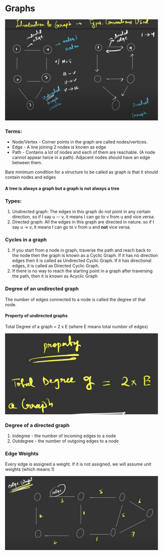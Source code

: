 # Graphs

![alt text](assets/image.png)

### Terms:

- Node/Vertex - Corner points in the graph are called nodes/vertices.
- Edge - A line joining 2 nodes is known as edge
- Path - Contains a lot of nodes and each of them are reachable. (A node cannot appear twice in a path). Adjacent nodes should have an edge between them.

Bare minimum condition for a structure to be called as graph is that it should contain nodes and edges

#### A tree is always a graph but a graph is not always a tree

### Types:

1. Undirected graph: The edges in this graph do not point in any certain direction, so if I say u -- v, it means I can go to v from u and vice versa.
2. Directed graph: All the edges in this graph are directed in nature. so if I say u -> v, it means I can go to v from u and **not** vice versa.

### Cycles in a graph

1. If you start from a node in graph, traverse the path and reach back to the node then the graph is known as a Cyclic Graph. If it has no direction edges then it is called as Undirected Cyclic Graph. If it has directional edges, it is called as Directed Cyclic Graph.
2. If there is no way to reach the starting point in a graph after traversing the path, then it is known as Acyclic Graph

### Degree of an undirected graph

The number of edges connected to a node is called the degree of that node.

#### Property of undirected graphs

Total Degree of a graph = 2 x E (where E means total number of edges)

![alt text](assets/image-1.png)

### Degree of a directed graph

1. Indegree - the number of incoming edges to a node
2. Outdegree - the number of outgoing edges to a node

### Edge Weights

Every edge is assigned a weight.
If it is not assigned, we will assume unit weights (which means 1)

![alt text](assets/image-2.png)
